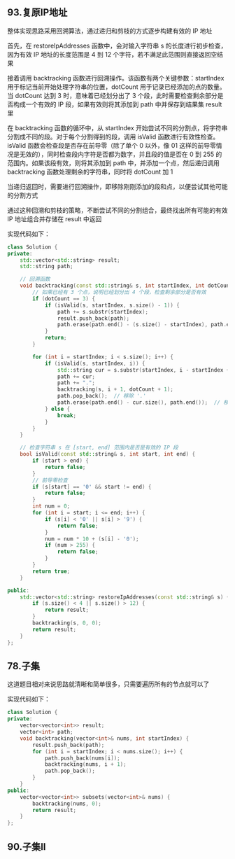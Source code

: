 ## 93.复原IP地址

整体实现思路采用回溯算法，通过递归和剪枝的方式逐步构建有效的 IP 地址

首先，在 restoreIpAddresses 函数中，会对输入字符串 s 的长度进行初步检查，因为有效 IP 地址的长度范围是 4 到 12 个字符，若不满足此范围则直接返回空结果

接着调用 backtracking 函数进行回溯操作。该函数有两个关键参数：startIndex 用于标记当前开始处理字符串的位置，dotCount 用于记录已经添加的点的数量。当 dotCount 达到 3 时，意味着已经划分出了 3 个段，此时需要检查剩余部分是否构成一个有效的 IP 段，如果有效则将其添加到 path 中并保存到结果集 result 里

在 backtracking 函数的循环中，从 startIndex 开始尝试不同的分割点，将字符串分割成不同的段。对于每个分割得到的段，调用 isValid 函数进行有效性检查。isValid 函数会检查段是否存在前导零（除了单个 0 以外，像 01 这样的前导零情况是无效的），同时检查段内字符是否都为数字，并且段的值是否在 0 到 255 的范围内。如果该段有效，则将其添加到 path 中，并添加一个点，然后递归调用 backtracking 函数处理剩余的字符串，同时将 dotCount 加 1

当递归返回时，需要进行回溯操作，即移除刚刚添加的段和点，以便尝试其他可能的分割方式

通过这种回溯和剪枝的策略，不断尝试不同的分割组合，最终找出所有可能的有效 IP 地址组合并存储在 result 中返回

实现代码如下：

```c++
class Solution {
private:
    std::vector<std::string> result;
    std::string path;

    // 回溯函数
    void backtracking(const std::string& s, int startIndex, int dotCount) {
        // 如果已经有 3 个点，说明已经划分出 4 个段，检查剩余部分是否有效
        if (dotCount == 3) {
            if (isValid(s, startIndex, s.size() - 1)) {
                path += s.substr(startIndex);
                result.push_back(path);
                path.erase(path.end() - (s.size() - startIndex), path.end());
            }
            return;
        }

        for (int i = startIndex; i < s.size(); i++) {
            if (isValid(s, startIndex, i)) {
                std::string cur = s.substr(startIndex, i - startIndex + 1);
                path += cur;
                path += ".";
                backtracking(s, i + 1, dotCount + 1);
                path.pop_back();  // 移除 '.'
                path.erase(path.end() - cur.size(), path.end());  // 移除当前段
            } else {
                break;
            }
        }
    }

    // 检查字符串 s 在 [start, end] 范围内是否是有效的 IP 段
    bool isValid(const std::string& s, int start, int end) {
        if (start > end) {
            return false;
        }
        // 前导零检查
        if (s[start] == '0' && start != end) {
            return false;
        }
        int num = 0;
        for (int i = start; i <= end; i++) {
            if (s[i] < '0' || s[i] > '9') {
                return false;
            }
            num = num * 10 + (s[i] - '0');
            if (num > 255) {
                return false;
            }
        }
        return true;
    }

public:
    std::vector<std::string> restoreIpAddresses(const std::string& s) {
        if (s.size() < 4 || s.size() > 12) {
            return result;
        }
        backtracking(s, 0, 0);
        return result;
    }
};
```

## 78.子集

这道题目相对来说思路就清晰和简单很多，只需要遍历所有的节点就可以了

实现代码如下：

```c++
class Solution {
private:
    vector<vector<int>> result;
    vector<int> path;
    void backtracking(vector<int>& nums, int startIndex) {
        result.push_back(path);
        for (int i = startIndex; i < nums.size(); i++) {
            path.push_back(nums[i]);
            backtracking(nums, i + 1);
            path.pop_back();
        }
    }
public:
    vector<vector<int>> subsets(vector<int>& nums) {
        backtracking(nums, 0);
        return result;
    }
};
```

## 90.子集II

